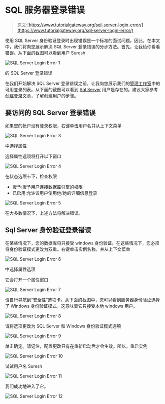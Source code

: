 # SQL 服务器登录错误

> 原文:[https://www.tutorialgateway.org/sql-server-login-error/](https://www.tutorialgateway.org/sql-server-login-error/)

使用 SQL Server 身份验证登录时出现错误是一个标准的面试问题。因此，在本文中，我们将向您展示解决 SQL Server 登录错误的分步方法。首先，让我给你看看错误。从下面的截图可以看到用户 Suresh

![SQL Server Login Error 1](img/81ca5ec56c245e77cf037119afa1cb9f.png)

的 SQL Server 登录错误

在我们开始解决 SQL Server 登录错误之前，让我向您展示我们的[管理工作室](https://www.tutorialgateway.org/sql-server-management-studio/)中的可用登录列表。从下面的截图可以看到 [Sql Server](https://www.tutorialgateway.org/sql/) 用户是存在的。建议大家参考[创建登录](https://www.tutorialgateway.org/create-sql-server-login/)文章，了解创建用户的步骤。

## 要访问的 SQL Server 登录错误

如果您的帐户没有登录权限，右键单击用户名并从上下文菜单

![SQL Server Login Error 3](img/7c1d2d58fe908019e2b9ef29c2321b38.png)

中选择属性

选择属性选项将打开以下窗口

![SQL Server Login Error 4](img/908cb77d9c112a5e3e9e806ee9696573.png)

在状态选项卡下，检查权限

*   授予:授予用户连接数据库引擎的权限
*   已启用:允许该用户使用他/她的详细信息登录

![SQL Server Login Error 5](img/09ec243b4a4decb2acae136b81ce2634.png)

在大多数情况下，上述方法将解决错误。

## Sql Server 身份验证登录错误

在某些情况下，您的数据库将只接受 windows 身份验证。在这些情况下，您必须将身份验证模式更改为双重。右键单击实例名称，并从上下文菜单

![SQL Server Login Error 6](img/0e59a25e692815d969721caf785c5123.png)

中选择属性选项

它会打开一个属性窗口

![SQL Server Login Error 7](img/97177eec3d3d3e37dd0249bb94b9d8ed.png)

请自行导航到“安全性”选项卡。从下面的截图中，您可以看到服务器身份验证选择了 Windows 身份验证模式。这意味着它只接受本地 windows 用户。

![SQL Server Login Error 8](img/f3f0350dc9b74ef0b7b8dd1357787641.png)

请将选项更改为 SQL Server 和 Windows 身份验证模式选项

![SQL Server Login Error 9](img/e60362b94853302fa073cf827f010918.png)

单击确定。请记住，配置更改只有在重新启动后才会生效。所以，重启实例

![SQL Server Login Error 10](img/49e25e2dde1626834bc0a4f6c1c0459d.png)

试试用户名 Suresh

![SQL Server Login Error 11](img/cad6298ccf209345abbb27988ad0e69a.png)

我们成功地进入了它。

![SQL Server Login Error 12](img/8a1780ed59f6f8ffc0b3c4f436cf7c28.png)